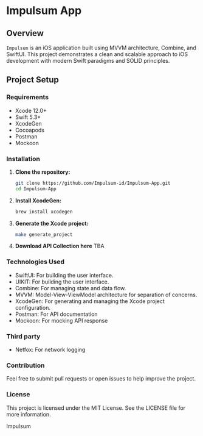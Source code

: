 # Impulsum App

## Overview
`Impulsum` is an iOS application built using MVVM architecture, Combine, and SwiftUI. This project demonstrates a clean and scalable approach to iOS development with modern Swift paradigms and SOLID principles.

## Project Setup

### Requirements
- Xcode 12.0+
- Swift 5.3+
- XcodeGen
- Cocoapods
- Postman
- Mockoon

### Installation

1. **Clone the repository:**
   ```sh
   git clone https://github.com/Impulsum-id/Impulsum-App.git
   cd Impulsum-App

2. **Install XcodeGen:**
    ```sh
    brew install xcodegen

3. **Generate the Xcode project:**
    ```sh
    make generate_project
   ```

4. **Download API Collection here**
    TBA

### Technologies Used
- SwiftUI: For building the user interface.
- UIKIT: For building the user interface.
- Combine: For managing state and data flow.
- MVVM: Model-View-ViewModel architecture for separation of concerns.
- XcodeGen: For generating and managing the Xcode project configuration.
- Postman: For API documentation
- Mockoon: For mocking API response

### Third party
- Netfox: For network logging

### Contribution
Feel free to submit pull requests or open issues to help improve the project.

### License
This project is licensed under the MIT License. See the LICENSE file for more information.

Impulsum
